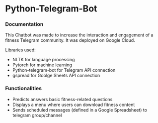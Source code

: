 # Python-Telegram-Bot

### Documentation

This Chatbot was made to increase the interaction and engagement of a fitness Telegram community. It was deployed on Google Cloud. 

Libraries used:
- NLTK 	for language processing
- Pytorch 	for machine learning 
- Python-telegram-bot 		for Telegram API connection
- gspread	for Goolge Sheets API connection

### Functionalities
- Predicts answers basic fitness-related questions
- Displays a menu where users can download fitness content  
- Sends scheduled messages (defined in a Google Spreadsheet) to telegram group/channel


